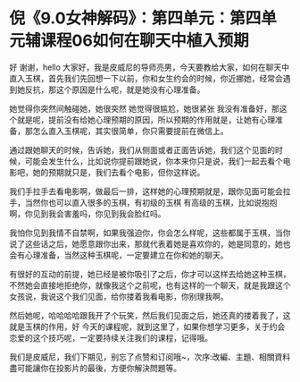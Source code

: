 # 倪《9.0女神解码》：第四单元：第四单元辅课程06如何在聊天中植入预期

好 谢谢，hello 大家好，我是皮威尼的导师亮男，今天要教给大家，如何在聊天中直入玉棋，首先我们先回想一下以前，你和女生约会的时候，你近挪她，经常会遇到她反抗，那这个原因是什么呢，就是她没有心理准备。

她觉得你突然间触碰她，她很突然 她觉得很尴尬，她很紧张 我没有准备好，那这个就是呢，提前没有给她心理预期的原因，所以预期的作用就是，让她有心理准备，那怎么直入玉棋呢，其实很简单，你只需要提前在微信上。

通过跟她聊天的时候，告诉她，我们从侧面或者正面告诉她，我们这个见面的时候，可能会发生什么，比如说你提前跟她说，你本来你只是说，我们一起去看个电影吧，她的预期就只是，我们去看个电影，但你这样说。

我们手拉手去看电影啊，做最后一排，这样她的心理预期就是，跟你见面可能会拉手，当然你也可以直入很多的玉棋，有初级的玉棋 有高级的玉棋，比如说抱抱啊，你见到我会害羞吗，你见到我会脸红吗。

我怕你见到我情不自禁啊，如果我强迫你，你会怎么样呢，这些都属于玉棋，当你说了这些话之后，她愿意跟你出来，那就代表着她是喜欢你的，她是同意的，她也会有心理准备，当然这种玉棋呢，一定要建立在你和她的聊天。

有很好的互动的前提，她已经是被你吸引了之后，你才可以这样去给她这种玉棋，不然她会直接地拒绝你，就像我这个之前呢，也有这样的一个聊天，就是我跟这个女孩说，我说这个我们见面，给你搂着我看电影，你别理我啊。

然后她呢，哈哈哈哈跟我开了个玩笑，然后我们见面之后，她还真的搂着我了，这就是玉棋的作用，好 今天的课程呢，就到这里了，如果你想学习更多，关于约会恋爱的这个技巧呢，一定要持续关注我们的课程，记得哦。

我们是皮威尼，我们下期见，别忘了点赞和订阅哦~，次序:改編、主題、相關資料盡可能讓你在投影片的最後，方便你解決問題等。

